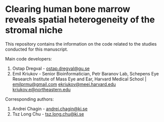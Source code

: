 # Clearing human bone marrow reveals spatial heterogeneity of the stromal niche

This repository contains the information on the code related to the studies conducted for this manuscript.

Main code developers:
1. Ostap Dregval - ostap.dregval@gu.se
2. Emil Kriukov - Senior Bioinformatician, Petr Baranov Lab, Schepens Eye Research Institute of Mass Eye and Ear, Harvard Medical School | emilprmu@gmail.com ekriukov@meei.harvard.edu kriukov.e@northeastern.edu

Corresponding authors:
1. Andrei Chagin - andrei.chagin@ki.se
2. Tsz Long Chu - tsz.long.chu@ki.se
